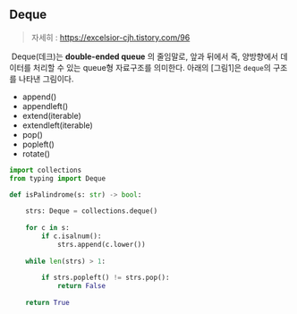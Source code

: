 ## Deque

> 자세히 : https://excelsior-cjh.tistory.com/96	

​	Deque(데크)는 **double-ended queue** 의 줄임말로, 앞과 뒤에서 즉, 양방향에서 데이터를 처리할 수 있는 queue형 자료구조를 의미한다. 아래의 [그림1]은 `deque`의 구조를 나타낸 그림이다.

- append()
- appendleft()
- extend(iterable)
- extendleft(iterable)
- pop()
- popleft()
- rotate()

```python
import collections
from typing import Deque

def isPalindrome(s: str) -> bool:
    
    strs: Deque = collections.deque()
        
    for c in s:
        if c.isalnum():
            strs.append(c.lower())
        
    while len(strs) > 1:
        
        if strs.popleft() != strs.pop():
            return False
        
    return True
```



